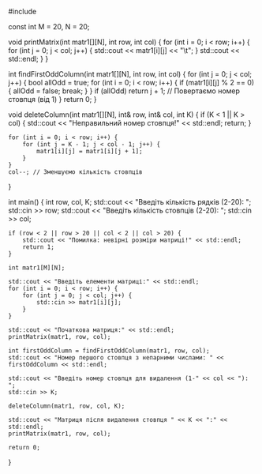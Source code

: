 #include <iostream>

const int M = 20, N = 20;

void printMatrix(int matr1[][N], int row, int col) {
    for (int i = 0; i < row; i++) {
        for (int j = 0; j < col; j++) {
            std::cout << matr1[i][j] << "\t";
        }
        std::cout << std::endl;
    }
}

int findFirstOddColumn(int matr1[][N], int row, int col) {
    for (int j = 0; j < col; j++) {
        bool allOdd = true;
        for (int i = 0; i < row; i++) {
            if (matr1[i][j] % 2 == 0) {
                allOdd = false;
                break;
            }
        }
        if (allOdd) return j + 1; // Повертаємо номер стовпця (від 1)
    }
    return 0;
}

void deleteColumn(int matr1[][N], int& row, int& col, int K) {
    if (K < 1 || K > col) {
        std::cout << "Неправильний номер стовпця!" << std::endl;
        return;
    }

    for (int i = 0; i < row; i++) {
        for (int j = K - 1; j < col - 1; j++) {
            matr1[i][j] = matr1[i][j + 1];
        }
    }
    col--; // Зменшуємо кількість стовпців
}

int main() {
    int row, col, K;
    std::cout << "Введіть кількість рядків (2-20): ";
    std::cin >> row;
    std::cout << "Введіть кількість стовпців (2-20): ";
    std::cin >> col;

    if (row < 2 || row > 20 || col < 2 || col > 20) {
        std::cout << "Помилка: невірні розміри матриці!" << std::endl;
        return 1;
    }

    int matr1[M][N];

    std::cout << "Введіть елементи матриці:" << std::endl;
    for (int i = 0; i < row; i++) {
        for (int j = 0; j < col; j++) {
            std::cin >> matr1[i][j];
        }
    }

    std::cout << "Початкова матриця:" << std::endl;
    printMatrix(matr1, row, col);

    int firstOddColumn = findFirstOddColumn(matr1, row, col);
    std::cout << "Номер першого стовпця з непарними числами: " << firstOddColumn << std::endl;

    std::cout << "Введіть номер стовпця для видалення (1-" << col << "): ";
    std::cin >> K;

    deleteColumn(matr1, row, col, K);

    std::cout << "Матриця після видалення стовпця " << K << ":" << std::endl;
    printMatrix(matr1, row, col);

    return 0;
}

